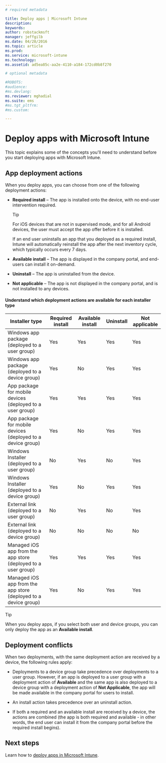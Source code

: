 ```yaml
---
# required metadata

title: Deploy apps | Microsoft Intune
description:
keywords:
author: robstackmsft
manager: jeffgilb
ms.date: 04/28/2016
ms.topic: article
ms.prod:
ms.service: microsoft-intune
ms.technology:
ms.assetid: ad5ea85c-aa2e-4110-a184-172cd0b8f270

# optional metadata

#ROBOTS:
#audience:
#ms.devlang:
ms.reviewer: mghadial
ms.suite: ems
#ms.tgt_pltfrm:
#ms.custom:

---
```


# Deploy apps with Microsoft Intune

This topic explains some of the concepts you'll need to understand before you start deploying apps with Microsoft Intune.


## App deployment actions
When you deploy apps, you can choose from one of the following deployment actions:

-   **Required install** – The app is installed onto the device, with no end-user intervention required.

    > [!TIP]
    > For iOS devices that are not in supervised mode, and for all Android devices, the user must accept the app offer before it is installed.
    > 
	>  If an end user uninstalls an app that you deployed as a required install, Intune will automatically reinstall the app after the next inventory cycle, which typically occurs every 7 days.

-   **Available install** – The app is displayed in the company portal, and end-users can install it on-demand.

-   **Uninstall** – The app is uninstalled from the device.

-   **Not applicable** – The app is not displayed in the company portal, and is not installed to any devices.

#### Understand which deployment actions are available for each installer type

|Installer type|Required install|Available install|Uninstall|Not applicable|
|------------------|--------------------|---------------------|-------------|------------------|
|Windows app package (deployed to a user group)|Yes|Yes|Yes|Yes|
|Windows app package (deployed to a device group)|Yes|No|Yes|Yes|
|App package for mobile devices (deployed to a user group)|Yes|Yes|Yes|Yes|
|App package for mobile devices (deployed to a device group)|Yes|No|Yes|Yes|
|Windows Installer (deployed to a user group)|No|Yes|No|Yes|
|Windows Installer (deployed to a device group)|Yes|No|Yes|Yes|
|External link (deployed to a user group)|No|Yes|No|Yes|
|External link (deployed to a device group)|No|No|No|No|
|Managed iOS app from the app store (deployed to a user group)|Yes|Yes|Yes|Yes|
|Managed iOS app from the app store (deployed to a device group)|Yes|No|Yes|Yes|
> [!TIP]
> When you deploy apps, if you select both user and device groups, you can only deploy the app as an **Available install**.

## Deployment conflicts
When two deployments, with the same deployment action are received by a device, the following rules apply:

-   Deployments to a device group take precedence over deployments to a user group. However, if an app is deployed to a user group with a deployment action of **Available** and the same app is also deployed to a device group with a deployment action of **Not Applicable**, the app will be made available in the company portal for users to install.

-   An install action takes precedence over an uninstall action.

-   If both a required and an available install are received by a device, the actions are combined (the app is both required and available - in other words, the end user can install it from the company portal before the required install begins).


## Next steps

Learn how to [deploy apps in Microsoft Intune](deploy-apps-in-microsoft-intune.md).